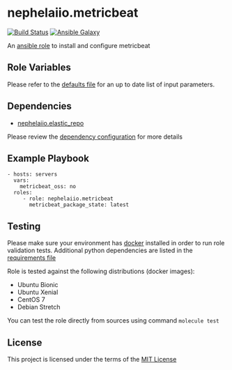 # nephelaiio.metricbeat

[![Build Status](https://travis-ci.org/nephelaiio/ansible-role-metricbeat.svg?branch=master)](https://travis-ci.org/nephelaiio/ansible-role-metricbeat)
[![Ansible Galaxy](http://img.shields.io/badge/ansible--galaxy-nephelaiio.metricbeat-blue.svg)](https://galaxy.ansible.com/nephelaiio/metricbeat/)

An [ansible role](https://galaxy.ansible.com/nephelaiio/metricbeat) to install and configure metricbeat

## Role Variables

Please refer to the [defaults file](/defaults/main.yml) for an up to date list of input parameters.

## Dependencies

* [nephelaiio.elastic_repo](https://galaxy.ansible.com/nephelaiio/elastic_repo/)

Please review the [dependency configuration](/meta/main.yml) for more details

## Example Playbook

```
- hosts: servers
  vars:
    metricbeat_oss: no
  roles:
     - role: nephelaiio.metricbeat
       metricbeat_package_state: latest
```

## Testing

Please make sure your environment has [docker](https://www.docker.com) installed in order to run role validation tests. Additional python dependencies are listed in the [requirements file](https://github.com/nephelaiio/ansible-role-requirements/blob/master/requirements.txt)

Role is tested against the following distributions (docker images):
  * Ubuntu Bionic
  * Ubuntu Xenial
  * CentOS 7
  * Debian Stretch

You can test the role directly from sources using command ` molecule test `

## License

This project is licensed under the terms of the [MIT License](/LICENSE)
